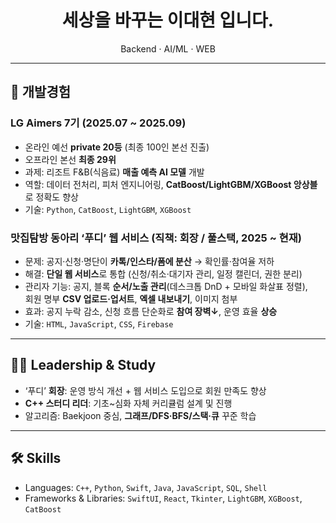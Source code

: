 <div align="center">

# 세상을 바꾸는 이대현 입니다.
Backend · AI/ML · WEB

</div>

---

## 🧭 개발경험

### LG Aimers 7기 (2025.07 ~ 2025.09)
- 온라인 예선 **private 20등** (최종 100인 본선 진출)  
- 오프라인 본선 **최종 29위**  
- 과제: 리조트 F&B(식음료) **매출 예측 AI 모델** 개발  
- 역할: 데이터 전처리, 피처 엔지니어링, **CatBoost/LightGBM/XGBoost 앙상블**로 정확도 향상  
- 기술: `Python`, `CatBoost`, `LightGBM`, `XGBoost`

### 맛집탐방 동아리 ‘푸디’ 웹 서비스 (직책: 회장 / 풀스택, 2025 ~ 현재)
- 문제: 공지·신청·명단이 **카톡/인스타/폼에 분산** → 확인률·참여율 저하  
- 해결: **단일 웹 서비스**로 통합 (신청/취소·대기자 관리, 일정 캘린더, 권한 분리)  
- 관리자 기능: 공지, 블록 **순서/노출 관리**(데스크톱 DnD + 모바일 화살표 정렬),  
  회원 명부 **CSV 업로드·업서트**, **엑셀 내보내기**, 이미지 첨부  
- 효과: 공지 누락 감소, 신청 흐름 단순화로 **참여 장벽↓**, 운영 효율 **상승**  
- 기술: `HTML`, `JavaScript`, `CSS`, `Firebase`
---

## 🧑‍💻 Leadership & Study
- ‘푸디’ **회장**: 운영 방식 개선 + 웹 서비스 도입으로 회원 만족도 향상  
- **C++ 스터디 리더**: 기초~심화 자체 커리큘럼 설계 및 진행  
- 알고리즘: Baekjoon 중심, **그래프/DFS·BFS/스택·큐** 꾸준 학습

---

## 🛠️ Skills
- Languages: `C++`, `Python`, `Swift`, `Java`, `JavaScript`, `SQL`, `Shell`  
- Frameworks & Libraries: `SwiftUI`, `React`, `Tkinter`, `LightGBM`, `XGBoost`, `CatBoost`
